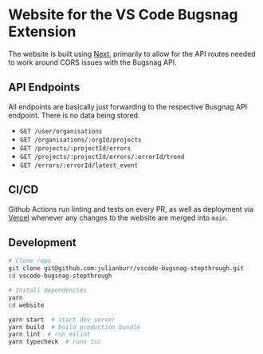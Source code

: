 # Website for the VS Code Bugsnag Extension

The website is built using [Next](https://nextjs.org/), primarily to allow for the API routes needed to work around CORS issues with the Bugsnag API.

## API Endpoints

All endpoints are basically just forwarding to the respective Busgnag API endpoint. There is no data being stored.

- `GET /user/organisations`
- `GET /organisations/:orgId/projects`
- `GET /projects/:projectId/errors`
- `GET /projects/:projectId/errors/:errorId/trend`
- `GET /errors/:errorId/latest_event`

## CI/CD

Github Actions run linting and tests on every PR, as well as deployment via [Vercel](https://vercel.com/) whenever any changes to the website are merged into `main`.

## Development

```bash
# Clone repo
git clone git@github.com:julianburr/vscode-bugsnag-stepthrough.git
cd vscode-bugsnag-stepthrough

# Install dependencies
yarn
cd website

yarn start  # start dev server
yarn build  # build production bundle
yarn lint  # run eslint
yarn typecheck  # runs tsc
```
